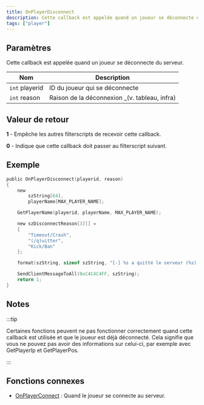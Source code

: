 ```yaml
---
title: OnPlayerDisconnect
description: Cette callback est appelée quand un joueur se déconnecte du serveur.
tags: ["player"]
---
```


## Paramètres

Cette callback est appelée quand un joueur se déconnecte du serveur.

| Nom            | Description                                        |
| -------------- | -------------------------------------------------- |
| `int` playerid | ID du joueur qui se déconnecte                     |
| `int` reason   | Raison de la déconnexion _(v. tableau, infra)      |

## Valeur de retour

**1** - Empêche les autres filterscripts de recevoir cette callback.

**0** - Indique que cette callback doit passer au filterscript suivant.

## Exemple

```c
public OnPlayerDisconnect(playerid, reason)
{
    new
        szString[64],
        playerName[MAX_PLAYER_NAME];

    GetPlayerName(playerid, playerName, MAX_PLAYER_NAME);

    new szDisconnectReason[3][] =
    {
        "Timeout/Crash",
        "(/q)uitter",
        "Kick/Ban"
    };

    format(szString, sizeof szString, "[-] %s a quitté le serveur (%s).", playerName, szDisconnectReason[reason]);

    SendClientMessageToAll(0xC4C4C4FF, szString);
    return 1;
}
```

## Notes

:::tip

Certaines fonctions peuvent ne pas fonctionner correctement quand cette callback est utilisée et que le joueur est déjà déconnecté. Cela signifie que vous ne pouvez pas avoir des informations sur celui-ci, par exemple avec GetPlayerIp et GetPlayerPos.

:::

## Fonctions connexes

- [OnPlayerConnect](OnPlayerConnect) : Quand le joueur se connecte au serveur.
